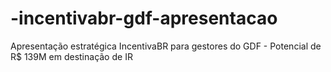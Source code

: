 # -incentivabr-gdf-apresentacao
Apresentação estratégica IncentivaBR para gestores do GDF - Potencial de R$ 139M em destinação de IR
